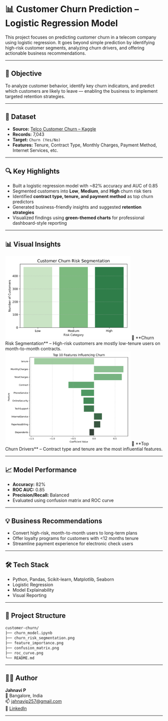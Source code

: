 # 📊 Customer Churn Prediction – Logistic Regression Model

This project focuses on predicting customer churn in a telecom company using logistic regression. It goes beyond simple prediction by identifying high-risk customer segments, analyzing churn drivers, and offering actionable business recommendations.

---

## 🎯 Objective

To analyze customer behavior, identify key churn indicators, and predict which customers are likely to leave — enabling the business to implement targeted retention strategies.

---

## 🧾 Dataset

- **Source:** [Telco Customer Churn – Kaggle](https://www.kaggle.com/datasets/blastchar/telco-customer-churn)
- **Records:** 7,043
- **Target:** `Churn (Yes/No)`
- **Features:** Tenure, Contract Type, Monthly Charges, Payment Method, Internet Services, etc.

---

## 🔍 Key Highlights

- Built a logistic regression model with ~82% accuracy and AUC of 0.85
- Segmented customers into **Low**, **Medium**, and **High** churn risk tiers
- Identified **contract type, tenure, and payment method** as top churn predictors
- Generated business-friendly insights and suggested **retention strategies**
- Visualized findings using **green-themed charts** for professional dashboard-style reporting

---

## 📊 Visual Insights

<img src="outputs/churn_risk_segmentation.png" width="400"/>  
📌 **Churn Risk Segmentation** – High-risk customers are mostly low-tenure users on month-to-month contracts.

<img src="outputs/feature_importance.png" width="400"/>  
📌 **Top Churn Drivers** – Contract type and tenure are the most influential features.

---

## 📈 Model Performance

- **Accuracy:** 82%
- **ROC AUC:** 0.85
- **Precision/Recall:** Balanced
- Evaluated using confusion matrix and ROC curve

---

## 💡 Business Recommendations

- Convert high-risk, month-to-month users to long-term plans
- Offer loyalty programs for customers with <12 months tenure
- Streamline payment experience for electronic check users

---

## 🛠 Tech Stack

- Python, Pandas, Scikit-learn, Matplotlib, Seaborn
- Logistic Regression
- Model Explainability
- Visual Reporting

---

## 📁 Project Structure

```
customer-churn/
├── churn_model.ipynb
├── churn_risk_segmentation.png
├── feature_importance.png
├── confusion_matrix.png
├── roc_curve.png
└── README.md
```

---

## 👩‍💻 Author

**Jahnavi P**  
📍 Bangalore, India  
📫 [jahnavip257@gmail.com](mailto:jahnavip257@gmail.com)  
🔗 [LinkedIn](https://www.linkedin.com/in/jahnavi-p-a68788233) 

---

